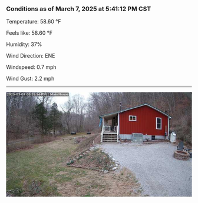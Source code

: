 ### Conditions as of March 7, 2025 at 5:41:12 PM CST 

Temperature: 58.60 &deg;F

Feels like: 58.60 &deg;F

Humidity: 37%

Wind Direction: ENE

Windspeed: 0.7 mph

Wind Gust: 2.2 mph

---

<img src="./images/latest.jpeg"/>

